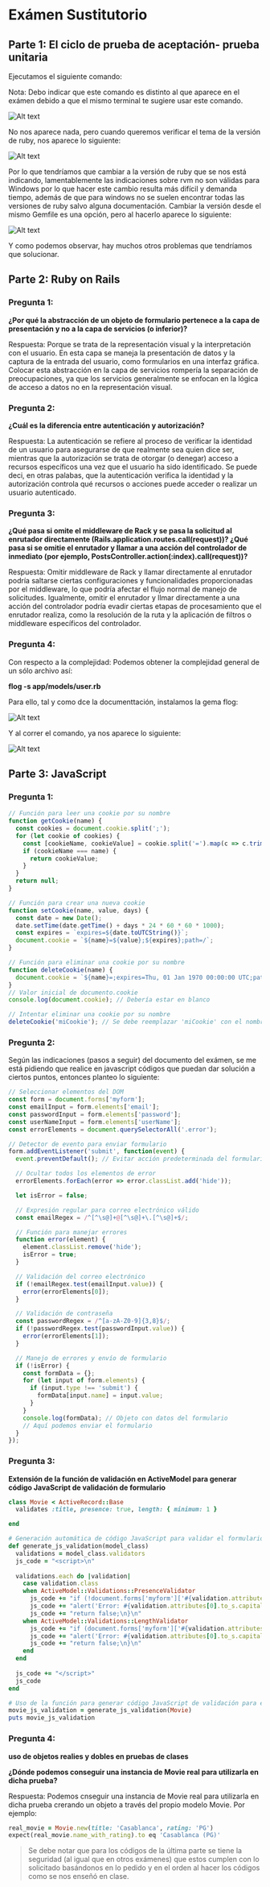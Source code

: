 # Exámen Sustitutorio

## Parte 1: El ciclo de prueba de aceptación- prueba unitaria


Ejecutamos el siguiente comando:

Nota: Debo indicar que este comando es distinto al que aparece en el exámen debido a que el mismo terminal te sugiere usar este comando.

![Alt text](image.png)

No nos aparece nada, pero cuando queremos verificar el tema de la versión de ruby, nos aparece lo siguiente:

![Alt text](image-1.png)

Por lo que tendríamos que cambiar a la versión de ruby que se nos está indicando, lamentablemente las indicaciones sobre rvm no son válidas para Windows por lo que hacer este cambio resulta más difícil y demanda tiempo, además de que para windows no se suelen encontrar todas las versiones de ruby salvo alguna documentación.
Cambiar la versión desde el mismo Gemfile es una opción, pero al hacerlo aparece lo siguiente:

![Alt text](image-2.png)

Y como podemos observar, hay muchos otros problemas que tendríamos que solucionar.

## Parte 2: Ruby on Rails

### Pregunta 1:
**¿Por qué la abstracción de un objeto de formulario pertenece a la capa de presentación y no a la capa de servicios (o inferior)?**

Respuesta: Porque se trata de la representación visual y la interpretación con el usuario. En esta capa se maneja la presentación de datos y la captura de la entrada del usuario, como formularios en una interfaz gráfica.
Colocar esta abstracción en la capa de servicios rompería la separación de preocupaciones, ya que los servicios generalmente se enfocan en la lógica de acceso a datos no en la representación visual.

### Pregunta 2:
**¿Cuál es la diferencia entre autenticación y autorización?**

Respuesta: La autenticación se refiere al proceso de verificar la identidad de un usuario para asegurarse de que realmente sea quien dice ser, mientras que la autorización se trata de otorgar (o denegar) acceso a recursos específicos una vez que el usuario ha sido identificado.
Se puede deci, en otras palabas, que la autenticación verifica la identidad y la autorización controla qué recursos o acciones puede acceder o realizar un usuario autenticado.

### Pregunta 3:
**¿Qué pasa si omite el middleware de Rack y se pasa la solicitud al enrutador directamente (Rails.application.routes.call(request))? ¿Qué pasa si se omitie el enrutador y llamar a una acción del controlador de inmediato (por ejemplo, PostsController.action(:index).call(request))?**

Respuesta: Omitir middleware de Rack y llamar directamente al enrutador podría saltarse ciertas configuraciones y funcionalidades proporcionadas por el middleware, lo que podría afectar el flujo normal de manejo de solicitudes.
Igualmente, omitir el enrutador y llmar directamente a una acción del controlador podría evadir ciertas etapas de procesamiento que el enrutador realiza, como la resolución de la ruta y la aplicación de filtros o middleware específicos del controlador.

### Pregunta 4:
Con respecto a la complejidad: Podemos obtener la complejidad general de un sólo archivo así:

**flog -s app/models/user.rb**

Para ello, tal y como dce la documenttación, instalamos la gema flog:

![Alt text](image-3.png)

Y al correr el comando, ya nos aparece lo siguiente:

![Alt text](image-4.png)

## Parte 3: JavaScript

### Pregunta 1:


```javascript
// Función para leer una cookie por su nombre
function getCookie(name) {
  const cookies = document.cookie.split(';');
  for (let cookie of cookies) {
    const [cookieName, cookieValue] = cookie.split('=').map(c => c.trim());
    if (cookieName === name) {
      return cookieValue;
    }
  }
  return null;
}

// Función para crear una nueva cookie
function setCookie(name, value, days) {
  const date = new Date();
  date.setTime(date.getTime() + days * 24 * 60 * 60 * 1000);
  const expires = `expires=${date.toUTCString()}`;
  document.cookie = `${name}=${value};${expires};path=/`;
}

// Función para eliminar una cookie por su nombre
function deleteCookie(name) {
  document.cookie = `${name}=;expires=Thu, 01 Jan 1970 00:00:00 UTC;path=/;`;
}
// Valor inicial de documento.cookie
console.log(document.cookie); // Debería estar en blanco

// Intentar eliminar una cookie por su nombre
deleteCookie('miCookie'); // Se debe reemplazar 'miCookie' con el nombre de la cookie a eliminar
```
### Pregunta 2:

Según las indicaciones (pasos a seguir) del documento del exámen, se me está pidiendo que realice en javascript códigos que puedan dar solución a ciertos puntos, entonces planteo lo siguiente:

```javascript
// Seleccionar elementos del DOM
const form = document.forms['myform'];
const emailInput = form.elements['email'];
const passwordInput = form.elements['password'];
const userNameInput = form.elements['userName'];
const errorElements = document.querySelectorAll('.error');

// Detector de evento para enviar formulario
form.addEventListener('submit', function(event) {
  event.preventDefault(); // Evitar acción predeterminada del formulario

  // Ocultar todos los elementos de error
  errorElements.forEach(error => error.classList.add('hide'));

  let isError = false;

  // Expresión regular para correo electrónico válido
  const emailRegex = /^[^\s@]+@[^\s@]+\.[^\s@]+$/;

  // Función para manejar errores
  function error(element) {
    element.classList.remove('hide');
    isError = true;
  }

  // Validación del correo electrónico
  if (!emailRegex.test(emailInput.value)) {
    error(errorElements[0]);
  }

  // Validación de contraseña
  const passwordRegex = /^[a-zA-Z0-9]{3,8}$/;
  if (!passwordRegex.test(passwordInput.value)) {
    error(errorElements[1]);
  }

  // Manejo de errores y envío de formulario
  if (!isError) {
    const formData = {};
    for (let input of form.elements) {
      if (input.type !== 'submit') {
        formData[input.name] = input.value;
      }
    }
    console.log(formData); // Objeto con datos del formulario
    // Aquí podemos enviar el formulario
  }
});
```

### Pregunta 3:

**Extensión de la función de validación en ActiveModel para generar código JavaScript de validación de formulario**

```ruby
class Movie < ActiveRecord::Base
  validates :title, presence: true, length: { minimum: 1 }

end

# Generación automática de código JavaScript para validar el formulario
def generate_js_validation(model_class)
  validations = model_class.validators
  js_code = "<script>\n"
  
  validations.each do |validation|
    case validation.class
    when ActiveModel::Validations::PresenceValidator
      js_code += "if (!document.forms['myform']['#{validation.attributes[0]}'].value.trim()) {\n"
      js_code += "alert('Error: #{validation.attributes[0].to_s.capitalize} cannot be blank.');\n"
      js_code += "return false;\n}\n"
    when ActiveModel::Validations::LengthValidator
      js_code += "if (document.forms['myform']['#{validation.attributes[0]}'].value.length < #{validation.options[:minimum]}) {\n"
      js_code += "alert('Error: #{validation.attributes[0].to_s.capitalize} is too short.');\n"
      js_code += "return false;\n}\n"
    end
  end
  
  js_code += "</script>"
  js_code
end

# Uso de la función para generar código JavaScript de validación para el modelo Movie
movie_js_validation = generate_js_validation(Movie)
puts movie_js_validation
```

### Pregunta 4:
**uso de objetos realies y dobles en pruebas de clases**

**¿Dónde podemos conseguir una instancia de Movie real para utilizarla en dicha prueba?**

Respuesta: Podemos cnseguir una instancia de Movie real para utilizarla en dicha prueba crerando un objeto a través del propio modelo Movie. Por ejemplo:

```ruby
real_movie = Movie.new(title: 'Casablanca', rating: 'PG')
expect(real_movie.name_with_rating).to eq 'Casablanca (PG)'
```
>Se debe notar que para los códigos de la última parte se tiene la seguridad (al igual que en otros exámenes) que estos cumplen con lo solicitado basándonos en lo pedido y en el orden al hacer los códigos como se nos enseñó en clase.